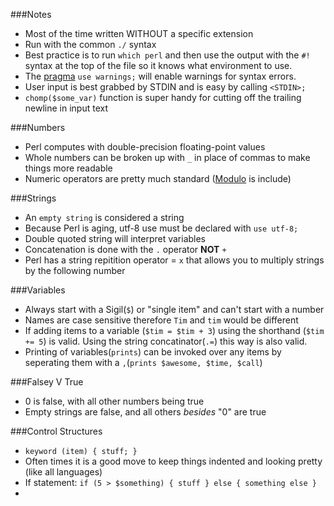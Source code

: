 ###Notes

* Most of the time written WITHOUT a specific extension
* Run with the common `./` syntax
* Best practice is to run `which perl` and then use the output with the
`#!` syntax at the top of the file so it knows what environment to use.
* The [pragma][2] `use warnings;` will enable warnings for syntax
errors.
* User input is best grabbed by STDIN and is easy by calling `<STDIN>;`
* `chomp($some_var)` function is super handy for cutting off the trailing newline
in input text

###Numbers

* Perl computes with double-precision floating-point values
* Whole numbers can be broken up with `_` in place of commas to make
things more readable
* Numeric operators are pretty much standard ([Modulo][1] is include)

###Strings

* An `empty string` is considered a string
* Because Perl is aging, utf-8 use must be declared with `use utf-8;`
* Double quoted string will interpret variables
* Concatenation is done with the `.` operator __NOT__ `+`
* Perl has a string repitition operator = `x` that allows you to
multiply strings by the following number

###Variables

* Always start with a Sigil(`$`) or "single item" and can't start with a number
* Names are case sensitive therefore `Tim` and `tim` would be different
* If adding items to a variable (`$tim = $tim + 3`) using the shorthand
(`$tim += 5`) is valid. Using the string concatinator(`.=`) this way is also
valid.
* Printing of variables(`prints`) can be invoked over any items by
seperating them with a `,`(`prints $awesome, $time, $call`)

###Falsey V True

* 0 is false, with all other numbers being true
* Empty strings are false, and all others _besides_ "0" are true

###Control Structures

* `keyword (item) { stuff; }`
* Often times it is a good move to keep things indented and looking
pretty (like all languages)
* If statement: `if (5 > $something) { stuff } else { something else }`
* 


[1]: https://en.wikipedia.org/wiki/Modulo_operation
[2]: http://www.cs.cf.ac.uk/Dave/PERL/node138.html
